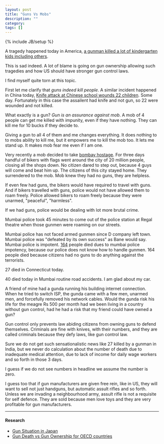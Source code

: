 ```yaml
---
layout: post
title: "Guns Vs Mobs"
description: ""
category: 
tags: []
---
```

{% include JB/setup %}

A tragedy happened today in America, [a gunman killed a lot of kindergarten
kids including
others](http://www.nytimes.com/2012/12/15/nyregion/shooting-reported-at-connecticut-elementary-school.html?hp&_r=0).

This is sad indeed. A lot of blame is going on gun ownership allowing such
tragedies and how US should have stronger gun control laws.

I find myself quite torn at this topic.

First let me clarify that *guns indeed kill people*. A similar incident
happened in China today, [Knife attack at Chinese school wounds 22
children](http://edition.cnn.com/2012/12/14/world/asia/china-knife-attack/index.html).
Some day. Fortunately in this case the assailent had knife and not gun, so 22
were wounded and not killed.

What exactly is a gun? *Gun is an assurance against mob*. A mob of 4 people can
get me killed with impunity, even if they have nothing. They can kill me for 10
bucks if they decide to.

Giving a gun to all 4 of them and me changes everything. It does nothing to to
mobs ability to kill me, but it empowers me to kill the mob too. It lets me
stand up. It makes mob fear me even if I am one.

Very recently a mob decided to take [bombay
hostage](http://en.wikipedia.org/wiki/Bal_Thackeray#Death). For three days
handful of bikers with flags went around the city of 20 million people, closing
all the shops down. No citizen dared to step out, because 4 guys will come and
beat him up. The citizens of this city stayed home. They surrendered to the
mob. Mob knew they had no guns, they are helpless.

If even few had guns, the bikers would have required to travel with guns. And
if bikers travelled with guns, police would not have allowed them to roam
freely.  Police allowed bikers to roam freely because they were unarmed,
"peaceful", "harmless".

If we had guns, police would be dealing with lot more brutal crime.

Mumbai police took 45 minutes to come out of the police station at Regal
theatre when those gunmen were roaming on our streets.

Mumbai police has not faced armed gunmen since D company left town. Mumbai
police was "defeated by its own success" as Bane would say. Mumbai police is
impotent. [164](http://en.wikipedia.org/wiki/2008_Mumbai_attacks) people died
dues to mumbai police impotency, because our police does not know how to handle
gunmen. 164 people died because citizens had no guns to do anything against the
terrorists.

27 died in Connecticut today.

40 died today in Mumbai routine road accidents. I am glad about my car.

A friend of mine had a gunda running his building internet connection. When he
tried to switch ISP, the gunda came with a few men, unarmed men, and forcefully
removed his network cables. Would the gunda risk his life for the meagre Rs 500
per month had we been living in a country without gun control, had he had a
risk that my friend could have owned a gun?

Gun control only prevents law abiding citizens from owning guns to defend
themselves. Criminals are fine with knives, with their numbers, and they are
called criminals because they defy laws, like gun control law.

Sure we do not get such sensationalistic news like 27 killed by a gunman in
India, but we never do calculation about the number of death due to inadequate
medical attention, due to lack of income for daily wage workers and so forth in
those 3 days.

I guess if we do not see numbers in headline we assume the number is zero.

I guess too that if gun manufacturers are given free rein, like in US, they
will want to sell not just handguns, but automatic assult rifles and so forth.
Unless we are invading a neighbourhood army, assult rifle is not a requisite
for self defence. They are sold because men love toys and they are very
profitable for gun manufacturers.

----

#### Research

* [Gun Situation in Japan](http://m.theatlantic.com/international/archive/2012/07/a-land-without-guns-how-japan-has-virtually-eliminated-shooting-deaths/260189/)
* [Gun Death vs Gun Ownership for OECD countries](https://dl.dropbox.com/u/38668/deaths-vs-guns.png)
